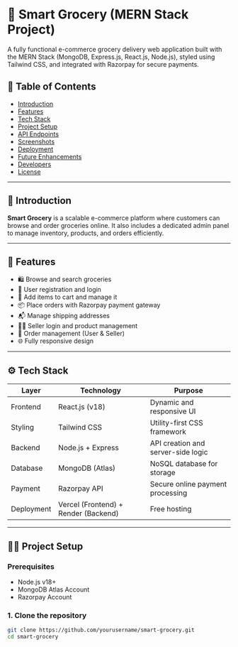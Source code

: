 # 🛒 Smart Grocery (MERN Stack Project)

A fully functional e-commerce grocery delivery web application built with the MERN Stack (MongoDB, Express.js, React.js, Node.js), styled using Tailwind CSS, and integrated with Razorpay for secure payments.

## 📌 Table of Contents

- [Introduction](#introduction)
- [Features](#features)
- [Tech Stack](#tech-stack)
- [Project Setup](#project-setup)
- [API Endpoints](#api-endpoints)
- [Screenshots](#screenshots)
- [Deployment](#deployment)
- [Future Enhancements](#future-enhancements)
- [Developers](#developers)
- [License](#license)

---

## 📖 Introduction

**Smart Grocery** is a scalable e-commerce platform where customers can browse and order groceries online. It also includes a dedicated admin panel to manage inventory, products, and orders efficiently.

---

## 🎯 Features

- 🛍️ Browse and search groceries
- 👤 User registration and login
- 🛒 Add items to cart and manage it
- 📦 Place orders with Razorpay payment gateway
- 📬 Manage shipping addresses
- 🧑‍💼 Seller login and product management
- 🧾 Order management (User & Seller)
- 🌐 Fully responsive design

---

## ⚙️ Tech Stack

| Layer       | Technology        | Purpose                               |
|------------|-------------------|---------------------------------------|
| Frontend   | React.js (v18)     | Dynamic and responsive UI             |
| Styling    | Tailwind CSS       | Utility-first CSS framework           |
| Backend    | Node.js + Express  | API creation and server-side logic    |
| Database   | MongoDB (Atlas)    | NoSQL database for storage            |
| Payment    | Razorpay API       | Secure online payment processing      |
| Deployment | Vercel (Frontend) + Render (Backend) | Free hosting         |

---

## 🧑‍💻 Project Setup

### Prerequisites

- Node.js v18+
- MongoDB Atlas Account
- Razorpay Account

### 1. Clone the repository

```bash
git clone https://github.com/yourusername/smart-grocery.git
cd smart-grocery
